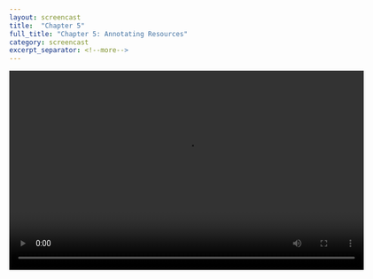 ```yaml
---
layout: screencast
title:  "Chapter 5"
full_title: "Chapter 5: Annotating Resources"
category: screencast
excerpt_separator: <!--more-->
---
```


<video width="640" height="360" controls>
  <source src="/assets/video/chapter5.mp4" type="video/mp4">
  Your browser does not support the video tag.
</video>
<br>